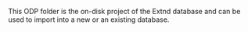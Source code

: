 This ODP folder is the on-disk project of the Extnd database and can be used to import into a new or an existing database. 
